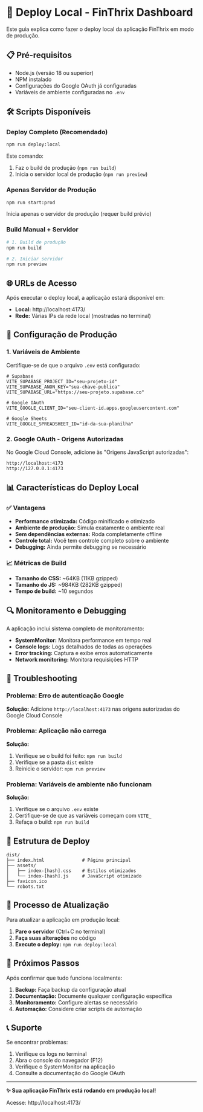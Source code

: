 # 🚀 Deploy Local - FinThrix Dashboard

Este guia explica como fazer o deploy local da aplicação FinThrix em modo de produção.

## 📋 Pré-requisitos

- Node.js (versão 18 ou superior)
- NPM instalado
- Configurações do Google OAuth já configuradas
- Variáveis de ambiente configuradas no `.env`

## 🛠️ Scripts Disponíveis

### Deploy Completo (Recomendado)
```bash
npm run deploy:local
```
Este comando:
1. Faz o build de produção (`npm run build`)
2. Inicia o servidor local de produção (`npm run preview`)

### Apenas Servidor de Produção
```bash
npm run start:prod
```
Inicia apenas o servidor de produção (requer build prévio)

### Build Manual + Servidor
```bash
# 1. Build de produção
npm run build

# 2. Iniciar servidor
npm run preview
```

## 🌐 URLs de Acesso

Após executar o deploy local, a aplicação estará disponível em:

- **Local:** http://localhost:4173/
- **Rede:** Várias IPs da rede local (mostradas no terminal)

## 🔧 Configuração de Produção

### 1. Variáveis de Ambiente
Certifique-se de que o arquivo `.env` está configurado:

```env
# Supabase
VITE_SUPABASE_PROJECT_ID="seu-projeto-id"
VITE_SUPABASE_ANON_KEY="sua-chave-publica"
VITE_SUPABASE_URL="https://seu-projeto.supabase.co"

# Google OAuth
VITE_GOOGLE_CLIENT_ID="seu-client-id.apps.googleusercontent.com"

# Google Sheets
VITE_GOOGLE_SPREADSHEET_ID="id-da-sua-planilha"
```

### 2. Google OAuth - Origens Autorizadas
No Google Cloud Console, adicione às "Origens JavaScript autorizadas":

```
http://localhost:4173
http://127.0.0.1:4173
```

## 📊 Características do Deploy Local

### ✅ Vantagens
- **Performance otimizada:** Código minificado e otimizado
- **Ambiente de produção:** Simula exatamente o ambiente real
- **Sem dependências externas:** Roda completamente offline
- **Controle total:** Você tem controle completo sobre o ambiente
- **Debugging:** Ainda permite debugging se necessário

### 📈 Métricas de Build
- **Tamanho do CSS:** ~64KB (11KB gzipped)
- **Tamanho do JS:** ~984KB (282KB gzipped)
- **Tempo de build:** ~10 segundos

## 🔍 Monitoramento e Debugging

A aplicação inclui sistema completo de monitoramento:

- **SystemMonitor:** Monitora performance em tempo real
- **Console logs:** Logs detalhados de todas as operações
- **Error tracking:** Captura e exibe erros automaticamente
- **Network monitoring:** Monitora requisições HTTP

## 🚨 Troubleshooting

### Problema: Erro de autenticação Google
**Solução:** Adicione `http://localhost:4173` nas origens autorizadas do Google Cloud Console

### Problema: Aplicação não carrega
**Solução:** 
1. Verifique se o build foi feito: `npm run build`
2. Verifique se a pasta `dist` existe
3. Reinicie o servidor: `npm run preview`

### Problema: Variáveis de ambiente não funcionam
**Solução:**
1. Verifique se o arquivo `.env` existe
2. Certifique-se de que as variáveis começam com `VITE_`
3. Refaça o build: `npm run build`

## 📁 Estrutura de Deploy

```
dist/
├── index.html              # Página principal
├── assets/
│   ├── index-[hash].css    # Estilos otimizados
│   └── index-[hash].js     # JavaScript otimizado
├── favicon.ico
└── robots.txt
```

## 🔄 Processo de Atualização

Para atualizar a aplicação em produção local:

1. **Pare o servidor** (Ctrl+C no terminal)
2. **Faça suas alterações** no código
3. **Execute o deploy:** `npm run deploy:local`

## 🌟 Próximos Passos

Após confirmar que tudo funciona localmente:

1. **Backup:** Faça backup da configuração atual
2. **Documentação:** Documente qualquer configuração específica
3. **Monitoramento:** Configure alertas se necessário
4. **Automação:** Considere criar scripts de automação

## 📞 Suporte

Se encontrar problemas:

1. Verifique os logs no terminal
2. Abra o console do navegador (F12)
3. Verifique o SystemMonitor na aplicação
4. Consulte a documentação do Google OAuth

---

**✨ Sua aplicação FinThrix está rodando em produção local!**

Acesse: http://localhost:4173/